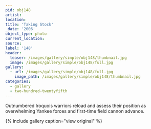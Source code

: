 ```yaml
---
pid: obj148
artist:
location:
title: 'Taking Stock'
_date: '2006'
object_type: photo
current_location:
source:
label: '148'
header:
  teaser: /images/gallery/simple/obj148/thumbnail.jpg
  image: /images/gallery/simple/obj148/full.jpg
gallery:
  - url: /images/gallery/simple/obj148/full.jpg
    image_path: /images/gallery/simple/obj148/thumbnail.jpg
categories:
  - gallery
  - two-hundred-twentyfifth
---
```

Outnumbered Iroquois warriors reload and assess their position as overwhelming Yankee forces and first-time field cannon advance.

{% include gallery caption="view original" %}
